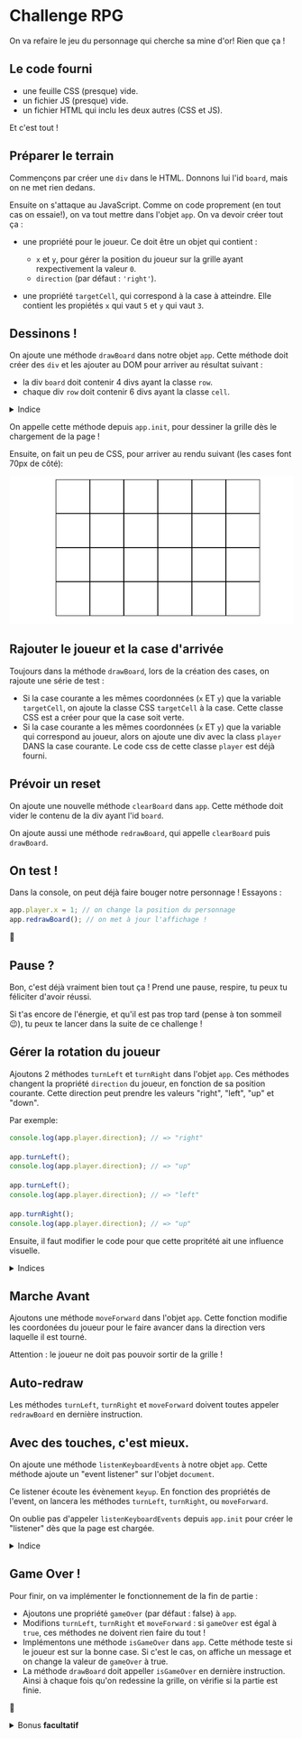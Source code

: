 # Challenge RPG

On va refaire le jeu du personnage qui cherche sa mine d'or! 
Rien que ça !

## Le code fourni

- une feuille CSS (presque) vide.
- un fichier JS (presque) vide.
- un fichier HTML qui inclu les deux autres (CSS et JS).

Et c'est tout !

## Préparer le terrain

Commençons par créer une `div` dans le HTML. Donnons lui l'id `board`, mais on ne met rien dedans.

Ensuite on s'attaque au JavaScript.
Comme on code proprement (en tout cas on essaie!), on va tout mettre dans l'objet `app`.
On va devoir créer tout ça :

- une propriété pour le joueur. Ce doit être un objet qui contient :

  - `x` et `y`, pour gérer la position du joueur sur la grille ayant rexpectivement la valeur `0`.
  - `direction` (par défaut : `'right'`).

- une propriété `targetCell`, qui correspond à la case à atteindre. Elle contient les propiétés `x` qui vaut `5` et `y` qui vaut `3`.

## Dessinons !

On ajoute une méthode `drawBoard` dans notre objet `app`. Cette méthode doit créer des `div` et les ajouter au DOM pour arriver au résultat suivant :

- la div `board` doit contenir 4 divs ayant la classe `row`.
- chaque div `row` doit contenir 6 divs ayant la classe `cell`.

<details>
<summary>Indice</summary>
Il faut une boucle dans une boucle !
</details>

On appelle cette méthode depuis `app.init`, pour dessiner la grille dès le chargement de la page !

Ensuite, on fait un peu de CSS, pour arriver au rendu suivant (les cases font 70px de côté):

![Rendu Grille](./rendu-attendu/grid.png)

## Rajouter le joueur et la case d'arrivée

Toujours dans la méthode `drawBoard`, lors de la création des cases, on rajoute une série de test :

- Si la case courante a les mêmes coordonnées (`x` ET `y`) que la variable `targetCell`, on ajoute la classe CSS `targetCell` à la case. Cette classe CSS est a créer pour que la case soit verte.
- Si la case courante a les mêmes coordonnées (`x` ET `y`) que la variable qui correspond au joueur, alors on ajoute une div avec la class `player` DANS la case courante. Le code css de cette classe `player` est déjà fourni.

## Prévoir un reset

On ajoute une nouvelle méthode `clearBoard` dans `app`. Cette méthode doit vider le contenu de la div ayant l'id `board`.

On ajoute aussi une méthode `redrawBoard`, qui appelle `clearBoard` puis `drawBoard`.

## On test !

Dans la console, on peut déjà faire bouger notre personnage ! Essayons :

```js
app.player.x = 1; // on change la position du personnage
app.redrawBoard(); // on met à jour l'affichage !
```

:tada:

## Pause ?

Bon, c'est déjà vraiment bien tout ça ! Prend une pause, respire, tu peux tu féliciter d'avoir réussi.

Si t'as encore de l'énergie, et qu'il est pas trop tard (pense à ton sommeil :wink:), tu peux te lancer dans la suite de ce challenge !

## Gérer la rotation du joueur

Ajoutons 2 méthodes `turnLeft` et `turnRight` dans l'objet `app`. Ces méthodes changent la propriété `direction` du joueur, en fonction de sa position courante. Cette direction peut prendre les valeurs "right", "left", "up" et "down".

Par exemple: 
```js
console.log(app.player.direction); // => "right"

app.turnLeft();
console.log(app.player.direction); // => "up"

app.turnLeft();
console.log(app.player.direction); // => "left"

app.turnRight();
console.log(app.player.direction); // => "up"
```

Ensuite, il faut modifier le code pour que cette propritété ait une influence visuelle.

<details>
<summary>Indices</summary>

- Dans `drawBoard`, ajouter une classe CSS à la div `player` en fonction de la propriété `direction`.
- Implémenter ces classes CSS en utilisant la propriété `transform: rotate(...)`.
</details>

## Marche Avant 

Ajoutons une méthode `moveForward` dans l'objet `app`. Cette fonction modifie les coordonées du joueur pour le faire avancer dans la direction vers laquelle il est tourné.

Attention : le joueur ne doit pas pouvoir sortir de la grille !

## Auto-redraw

Les méthodes `turnLeft`, `turnRight` et `moveForward` doivent toutes appeler `redrawBoard` en dernière instruction.

## Avec des touches, c'est mieux.

On ajoute une méthode `listenKeyboardEvents` à notre objet `app`. Cette méthode ajoute un "event listener" sur l'objet `document`.

Ce listener écoute les évènement `keyup`. En fonction des propriétés de l'event, on lancera les méthodes `turnLeft`, `turnRight`, ou `moveForward`.

On oublie pas d'appeler `listenKeyboardEvents` depuis `app.init` pour créer le "listener" dès que la page est chargée.

<details>
<summary>Indice</summary>

Il faut tester `event.keyCode`, et trouver à quel code correspondent les flèches directionnelles.
</details>

## Game Over !

Pour finir, on va implémenter le fonctionnement de la fin de partie : 

- Ajoutons une propriété `gameOver` (par défaut : false) à `app`.
- Modifions  `turnLeft`, `turnRight` et `moveForward` : si `gameOver` est égal à `true`, ces méthodes ne doivent rien faire du tout !
- Implémentons une méthode `isGameOver` dans `app`. Cette méthode teste si le joueur est sur la bonne case. Si c'est le cas, on affiche un message et on change la valeur de `gameOver` à true.
- La méthode `drawBoard` doit appeller `isGameOver` en dernière instruction. Ainsi à chaque fois qu'on redessine la grille, on vérifie si la partie est finie.

:tada:

<details>
<summary>Bonus <strong>facultatif</strong></summary>

Ajouter un système pour compter le nombre de déplacements (attention : une rotation EST un déplacement :wink:). Afficher ce compteur dans le message de fin de partie.

<details>
<summary>Bonus <strong>encore plus facultatif</strong></summary>

Modifier le CSS pour utiliser l'image `sprite.png` fournie et rendre le joueur plus beau, tout en tenant compte de son orientation !
</details>

</details>
